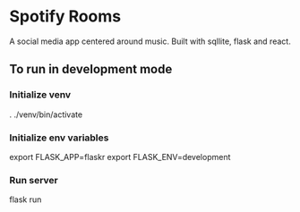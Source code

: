 # Spotify Rooms

A social media app centered around music. Built with sqllite, flask and react.

## To run in development mode

### Initialize venv

. ./venv/bin/activate

### Initialize env variables

export FLASK_APP=flaskr
export FLASK_ENV=development

### Run server

flask run